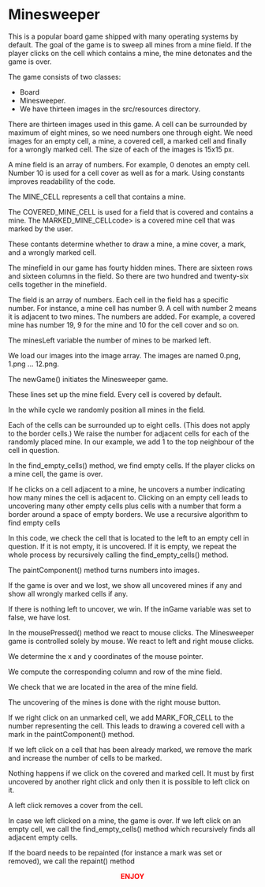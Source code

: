 # Minesweeper
This is a popular board game shipped with many operating systems by default. The goal of the game is to sweep all mines from a mine field. If the player clicks on the cell which contains a mine, the mine detonates and the game is over.

The game consists of two classes:
-  Board
-  Minesweeper.
-   We have thirteen images in the src/resources directory.

There are thirteen images used in this game. A cell can be surrounded by maximum of eight mines, so we need numbers one through eight. We need images for an empty cell, a mine, a covered cell, a marked cell and finally for a wrongly marked cell. The size of each of the images is 15x15 px.

A mine field is an array of numbers. For example, 0 denotes an empty cell. Number 10 is used for a cell cover as well as for a mark. Using constants improves readability of the code.

The MINE_CELL represents a cell that contains a mine.

The COVERED_MINE_CELL is used for a field that is covered and contains a mine. The MARKED_MINE_CELLcode> is a covered mine cell that was marked by the user.

These contants determine whether to draw a mine, a mine cover, a mark, and a wrongly marked cell.

The minefield in our game has fourty hidden mines. There are sixteen rows and sixteen columns in the field. So there are two hundred and twenty-six cells together in the minefield.

The field is an array of numbers. Each cell in the field has a specific number. For instance, a mine cell has number 9. A cell with number 2 means it is adjacent to two mines. The numbers are added. For example, a covered mine has number 19, 9 for the mine and 10 for the cell cover and so on.

The minesLeft variable the number of mines to be marked left.

We load our images into the image array. The images are named 0.png, 1.png ... 12.png.

The newGame() initiates the Minesweeper game.

These lines set up the mine field. Every cell is covered by default.

In the while cycle we randomly position all mines in the field.

Each of the cells can be surrounded up to eight cells. (This does not apply to the border cells.) We raise the number for adjacent cells for each of the randomly placed mine. In our example, we add 1 to the top neighbour of the cell in question.

In the find_empty_cells() method, we find empty cells. If the player clicks on a mine cell, the game is over. 

If he clicks on a cell adjacent to a mine, he uncovers a number indicating how many mines the cell is adjacent to. Clicking on an empty cell leads to uncovering many other empty cells plus cells with a number that form a border around a space of empty borders. We use a recursive algorithm to find empty cells

In this code, we check the cell that is located to the left to an empty cell in question. If it is not empty, it is uncovered. If it is empty, we repeat the whole process by recursively calling the find_empty_cells() method.

The paintComponent() method turns numbers into images.

If the game is over and we lost, we show all uncovered mines if any and show all wrongly marked cells if any.

If there is nothing left to uncover, we win. If the inGame variable was set to false, we have lost.

In the mousePressed() method we react to mouse clicks. The Minesweeper game is controlled solely by mouse. We react to left and right mouse clicks.

We determine the x and y coordinates of the mouse pointer.

We compute the corresponding column and row of the mine field.

We check that we are located in the area of the mine field.

The uncovering of the mines is done with the right mouse button.

If we right click on an unmarked cell, we add MARK_FOR_CELL to the number representing the cell. This leads to drawing a covered cell with a mark in the paintComponent() method.

If we left click on a cell that has been already marked, we remove the mark and increase the number of cells to be marked.

Nothing happens if we click on the covered and marked cell. It must by first uncovered by another right click and only then it is possible to left click on it.

A left click removes a cover from the cell.

In case we left clicked on a mine, the game is over. If we left click on an empty cell, we call the find_empty_cells() method which recursively finds all adjacent empty cells.

If the board needs to be repainted (for instance a mark was set or removed), we call the repaint() method

<p align = "center" style="color:red" >
<b> ENJOY </b>
</p>
